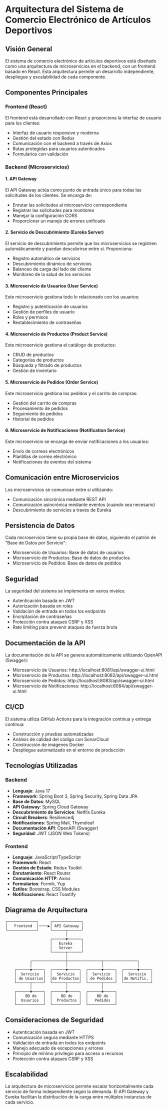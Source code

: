 # Arquitectura del Sistema de Comercio Electrónico de Artículos Deportivos

## Visión General

El sistema de comercio electrónico de artículos deportivos está diseñado como una arquitectura de microservicios en el backend, con un frontend basado en React. Esta arquitectura permite un desarrollo independiente, despliegue y escalabilidad de cada componente.

## Componentes Principales

### Frontend (React)

El frontend está desarrollado con React y proporciona la interfaz de usuario para los clientes:

- Interfaz de usuario responsive y moderna
- Gestión del estado con Redux
- Comunicación con el backend a través de Axios
- Rutas protegidas para usuarios autenticados
- Formularios con validación

### Backend (Microservicios)

#### 1. API Gateway

El API Gateway actúa como punto de entrada único para todas las solicitudes de los clientes. Se encarga de:

- Enrutar las solicitudes al microservicio correspondiente
- Registrar las solicitudes para monitoreo
- Manejar la configuración CORS
- Proporcionar un manejo de errores unificado

#### 2. Servicio de Descubrimiento (Eureka Server)

El servicio de descubrimiento permite que los microservicios se registren automáticamente y puedan descubrirse entre sí. Proporciona:

- Registro automático de servicios
- Descubrimiento dinámico de servicios
- Balanceo de carga del lado del cliente
- Monitoreo de la salud de los servicios

#### 3. Microservicio de Usuarios (User Service)

Este microservicio gestiona todo lo relacionado con los usuarios:

- Registro y autenticación de usuarios
- Gestión de perfiles de usuario
- Roles y permisos
- Restablecimiento de contraseñas

#### 4. Microservicio de Productos (Product Service)

Este microservicio gestiona el catálogo de productos:

- CRUD de productos
- Categorías de productos
- Búsqueda y filtrado de productos
- Gestión de inventario

#### 5. Microservicio de Pedidos (Order Service)

Este microservicio gestiona los pedidos y el carrito de compras:

- Gestión del carrito de compras
- Procesamiento de pedidos
- Seguimiento de pedidos
- Historial de pedidos

#### 6. Microservicio de Notificaciones (Notification Service)

Este microservicio se encarga de enviar notificaciones a los usuarios:

- Envío de correos electrónicos
- Plantillas de correo electrónico
- Notificaciones de eventos del sistema

## Comunicación entre Microservicios

Los microservicios se comunican entre sí utilizando:

- Comunicación sincrónica mediante REST API
- Comunicación asincrónica mediante eventos (cuando sea necesario)
- Descubrimiento de servicios a través de Eureka

## Persistencia de Datos

Cada microservicio tiene su propia base de datos, siguiendo el patrón de "Base de Datos por Servicio":

- Microservicio de Usuarios: Base de datos de usuarios
- Microservicio de Productos: Base de datos de productos
- Microservicio de Pedidos: Base de datos de pedidos

## Seguridad

La seguridad del sistema se implementa en varios niveles:

- Autenticación basada en JWT
- Autorización basada en roles
- Validación de entrada en todos los endpoints
- Encriptación de contraseñas
- Protección contra ataques CSRF y XSS
- Rate limiting para prevenir ataques de fuerza bruta

## Documentación de la API

La documentación de la API se genera automáticamente utilizando OpenAPI (Swagger):

- Microservicio de Usuarios: http://localhost:8081/api/swagger-ui.html
- Microservicio de Productos: http://localhost:8082/api/swagger-ui.html
- Microservicio de Pedidos: http://localhost:8083/api/swagger-ui.html
- Microservicio de Notificaciones: http://localhost:8084/api/swagger-ui.html

## CI/CD

El sistema utiliza GitHub Actions para la integración continua y entrega continua:

- Construcción y pruebas automatizadas
- Análisis de calidad del código con SonarCloud
- Construcción de imágenes Docker
- Despliegue automatizado en el entorno de producción

## Tecnologías Utilizadas

### Backend

- **Lenguaje**: Java 17
- **Framework**: Spring Boot 3, Spring Security, Spring Data JPA
- **Base de Datos**: MySQL
- **API Gateway**: Spring Cloud Gateway
- **Descubrimiento de Servicios**: Netflix Eureka
- **Circuit Breakers**: Resilience4j
- **Notificaciones**: Spring Mail, Thymeleaf
- **Documentación API**: OpenAPI (Swagger)
- **Seguridad**: JWT (JSON Web Tokens)

### Frontend

- **Lenguaje**: JavaScript/TypeScript
- **Framework**: React
- **Gestión de Estado**: Redux Toolkit
- **Enrutamiento**: React Router
- **Comunicación HTTP**: Axios
- **Formularios**: Formik, Yup
- **Estilos**: Bootstrap, CSS Modules
- **Notificaciones**: React Toastify

## Diagrama de Arquitectura

```
┌─────────────┐     ┌─────────────┐
│   Frontend  │────▶│ API Gateway │
└─────────────┘     └──────┬──────┘
                           │
                    ┌──────▼──────┐
                    │   Eureka    │
                    │   Server    │
                    └──────┬──────┘
                           │
           ┌───────────────┼───────────────┬───────────────┐
           │               │               │               │
    ┌──────▼─────┐  ┌──────▼─────┐  ┌──────▼─────┐  ┌──────▼─────┐
    │  Servicio  │  │  Servicio  │  │  Servicio  │  │  Servicio  │
    │ de Usuarios│  │de Productos│  │ de Pedidos │  │de Notific. │
    └──────┬─────┘  └──────┬─────┘  └──────┬─────┘  └────────────┘
           │               │               │
    ┌──────▼─────┐  ┌──────▼─────┐  ┌──────▼─────┐
    │    BD de   │  │    BD de   │  │    BD de   │
    │  Usuarios  │  │  Productos │  │   Pedidos  │
    └────────────┘  └────────────┘  └────────────┘
```

## Consideraciones de Seguridad

- Autenticación basada en JWT
- Comunicación segura mediante HTTPS
- Validación de entrada en todos los endpoints
- Manejo adecuado de excepciones y errores
- Principio de mínimo privilegio para acceso a recursos
- Protección contra ataques CSRF y XSS

## Escalabilidad

La arquitectura de microservicios permite escalar horizontalmente cada servicio de forma independiente según la demanda. El API Gateway y Eureka facilitan la distribución de la carga entre múltiples instancias de cada servicio.
